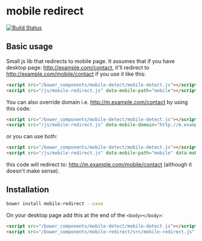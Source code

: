 mobile redirect
===============

[![Build Status](https://travis-ci.org/quiddi/mobile-redirect.svg?branch=master)](https://travis-ci.org/quiddi/mobile-redirect)

Basic usage
-----------

Small js lib that redirects to mobile page. It assumes that if you have desktop page: http://example.com/contact,
it'll redirect to http://example.com/mobile/contact if you use it like this:

```html
<script src="/bower_components/mobile-detect/mobile-detect.js"></script>
<script src="/js/mobile-redirect.js" data-mobile-path="mobile"></script>
```

You can also override domain i.e. http://m.example.com/contact by using this code:

```html
<script src="/bower_components/mobile-detect/mobile-detect.js"></script>
<script src="/js/mobile-redirect.js" data-mobile-domain="http://m.example.com"></script>
```

or you can use both:

```html
<script src="/bower_components/mobile-detect/mobile-detect.js"></script>
<script src="/js/mobile-redirect.js" data-mobile-path="mobile" data-mobile-domain="http://m.example.com"></script>
```

this code will redirect to: http://m.example.com/mobile/contact (although it doesn't make sense).

Installation
------------

```bash
bower install mobile-redirect --save
```

On your desktop page add this at the end of the ```<body></body>```:
```html
<script src="/bower_components/mobile-detect/mobile-detect.js"></script>
<script src="/bower_components/mobile-redirect/src/mobile-redirect.js" data-mobile-path="mobile"></script>
```
